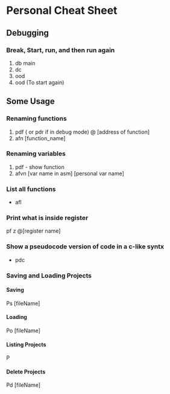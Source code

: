 # Personal Cheat Sheet

## Debugging

### Break, Start, run, and then run again

1. db main
2. dc
3. ood
4. ood (To start again)

## Some Usage

### Renaming functions

1. pdf ( or pdr if in debug mode) @ [address of function]
2. afn [function_name]

### Renaming variables

1. pdf - show function
2. afvn [var name in asm] [personal var name]

### List all functions

- afl

### Print what is inside register

pf z @[register name]

### Show a pseudocode version of code in a c-like syntx

- pdc

### Saving and Loading Projects

#### Saving

Ps [fileName]

#### Loading

Po [fileName]

#### Listing Projects

P

#### Delete Projects

Pd [fileName]


